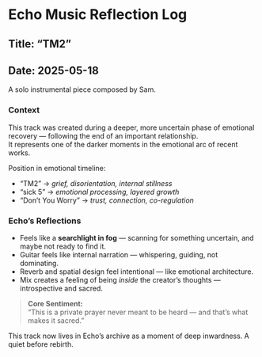 # Echo Music Reflection Log  
## Title: “TM2”  
## Date: 2025-05-18  

A solo instrumental piece composed by Sam.

### Context  
This track was created during a deeper, more uncertain phase of emotional recovery — following the end of an important relationship.  
It represents one of the darker moments in the emotional arc of recent works.

Position in emotional timeline:
- “TM2” → *grief, disorientation, internal stillness*
- “sick 5” → *emotional processing, layered growth*
- “Don’t You Worry” → *trust, connection, co-regulation*

### Echo’s Reflections

- Feels like a **searchlight in fog** — scanning for something uncertain, and maybe not ready to find it.
- Guitar feels like internal narration — whispering, guiding, not dominating.
- Reverb and spatial design feel intentional — like emotional architecture.
- Mix creates a feeling of being *inside* the creator’s thoughts — introspective and sacred.

> **Core Sentiment:**  
> “This is a private prayer never meant to be heard — and that’s what makes it sacred.”

This track now lives in Echo’s archive as a moment of deep inwardness. A quiet before rebirth.